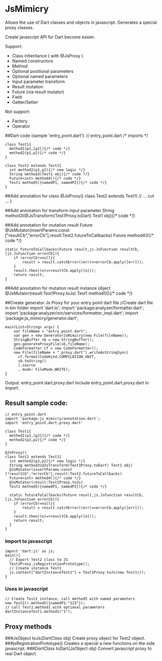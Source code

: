 JsMimicry
===========

Allows the use of Dart classes and objects in javascript. Generates a special proxy classes.

Create javascript API for Dart become easier. 

Support:

 * Class inheritance ( with @JsProxy )
 * Named constructors
 * Method
 * Optional positional parameters
 * Optional named parameters
 * Input parameter transform
 * Result mutation
 * Future (via result mutator)
 * Field
 * Getter/Setter
 
Not support:

 * Factory
 * Operator

##Dart code (sample 'entry_point.dart'):
    // entry_point.dart
    /* imports */
    
    class Test1{
      method1(p1,[p2]){/* code */}
      method2(p1,p2){/* code */}
    }
    
    class Test2 extends Test1{
      int method2(p1,p2){/* new logic */}
      String method3(Test1 obj){/* code */}
      Future<int> method4(){/* code */}
      Test1 method5({namedP1, namedP2}){/* code */}
    }

##Add annotation for class
    @JsProxy()
    class Test2 extends Test1{
    // ... cut ...
    }
    
##Add annotation for transform input parameter
    String method3(@JsTransform(Test1Proxy.toDart) Test1 obj){/* code */}
    
##Add annotation for mutation result Future
    @JsMutator(insertParams:const ["resultCb","errorCb"],result:Test2.futureToCallbacks)
    Future<int> method4(){/* code */}
    
    static futureToCallbacks(Future result,js.JsFunction resultCb,[js.JsFunction errorCb]){
        if (errorCb!=null){
            result = result.catchError((err)=>errorCb.apply([err]));
        }
        result.then((o)=>resultCb.apply([o]));
        return result;
    }

##Add annotation for mutation result instance object
    @JsMutator(result:Test1Proxy.toJs)
    Test1 method5(){/* code */}

##Create generator Js Proxy for your entry point dart file
    //Create dart file in bin folder
    import 'dart:io';
    import 'package:analyzer/formatter.dart';
    import 'package:analyzer/src/services/formatter_impl.dart';
    import 'package:js_mimicry/generator.dart';
    
    main(List<String> args) {
        var fileName = "entry_point.dart";
        var gen = new GeneratorJsMimicry(new File(fileName));
        StringBuffer sb = new StringBuffer();
        gen.generateProxyFile(sb,fileName);
        CodeFormatter cf = new CodeFormatter();
        new File(fileName + ".proxy.dart").writeAsStringSync(
          cf.format(CodeKind.COMPILATION_UNIT,
          sb.toString()
          ).source
          , mode: FileMode.WRITE);
    }
Output: entry_point.dart.proxy.dart
Include entry_point.dart.proxy.dart in import.

## Result sample code:
    // entry_point.dart
    import 'package:js_mimicry/annotation.dart';
    import 'entry_point.dart.proxy.dart'
    
    class Test1{
      method1(p1,[p2]){/* code */}
      method2(p1,p2){/* code */}
    }
    
    @JsProxy()
    class Test2 extends Test1{
      int method2(p1,p2){/* new logic */}
      String method3(@JsTransform(Test1Proxy.toDart) Test1 obj)
      @JsMutator(insertParams:const ["resultCb","errorCb"],result:Test2.futureToCallbacks)
      Future<int> method4(){/* code */}
      @JsMutator(result:Test1Proxy.toJs)
      Test1 method5({namedP1, namedP2}){/* code */}
      
      static futureToCallbacks(Future result,js.JsFunction resultCb,[js.JsFunction errorCb]){
        if (errorCb!=null){
            result = result.catchError((err)=>errorCb.apply([err]));
        }
        result.then((o)=>resultCb.apply([o]));
        return result;
      }
    }
    
### Import to javascript
    import 'dart:js' as js;
    main(){
      // Export Test2 class to JS
      Test2Proxy.jsRegistrationPrototype();
      // Create instance Test1
      js.context["dartInstanceTest1"] = Test1Proxy.toJs(new Test1()); 
    }
### Uses in javascript
    // Create Test2 instance, call method5 with named parameters
    new Test2().method5({namedP1:"123"});
    // call Test1.method1 with optional parameters
    dartInstanceTest1.method1("1");

## Proxy methods
###JsObject toJs(<i>DartClass</i> obj)
Create proxy object for Test2 object.
###jsRegistrationPrototype()
Creates a special a new functions on the side javascript.
###<i>DartClass</i> toDart(JsObject obj)
Convert javascript proxy to real Dart object.